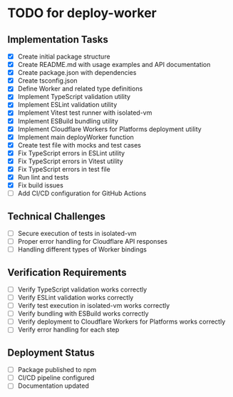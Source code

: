 # TODO for deploy-worker

## Implementation Tasks

- [x] Create initial package structure
- [x] Create README.md with usage examples and API documentation
- [x] Create package.json with dependencies
- [x] Create tsconfig.json
- [x] Define Worker and related type definitions
- [x] Implement TypeScript validation utility
- [x] Implement ESLint validation utility
- [x] Implement Vitest test runner with isolated-vm
- [x] Implement ESBuild bundling utility
- [x] Implement Cloudflare Workers for Platforms deployment utility
- [x] Implement main deployWorker function
- [x] Create test file with mocks and test cases
- [x] Fix TypeScript errors in ESLint utility
- [x] Fix TypeScript errors in Vitest utility
- [x] Fix TypeScript errors in test file
- [x] Run lint and tests
- [x] Fix build issues
- [ ] Add CI/CD configuration for GitHub Actions

## Technical Challenges

- [ ] Secure execution of tests in isolated-vm
- [ ] Proper error handling for Cloudflare API responses
- [ ] Handling different types of Worker bindings

## Verification Requirements

- [ ] Verify TypeScript validation works correctly
- [ ] Verify ESLint validation works correctly
- [ ] Verify test execution in isolated-vm works correctly
- [ ] Verify bundling with ESBuild works correctly
- [ ] Verify deployment to Cloudflare Workers for Platforms works correctly
- [ ] Verify error handling for each step

## Deployment Status

- [ ] Package published to npm
- [ ] CI/CD pipeline configured
- [ ] Documentation updated
